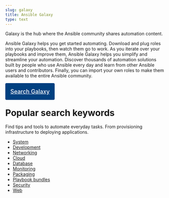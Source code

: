 ```yaml
---
slug: galaxy
title: Ansible Galaxy
type: text
---
```

Galaxy is the hub where the Ansible community shares automation content.

Ansible Galaxy helps you get started automating.
Download and plug roles into your playbooks, then watch them go to work.
As you iterate over your playbooks and improve them, Ansible Galaxy helps you simplify and streamline your automation.
Discover thousands of automation solutions built by people who use Ansible every day and learn from other Ansible users and contributors.
Finally, you can import your own roles to make them available to the entire Ansible community.

<br />
<a style="padding: 1rem; background-color: #004080; color: #ffffff; font-size: 1.125rem; font-weight: 500; text-align: center; white-space: nowrap; border-radius: 4px;" href="https://galaxy.ansible.com/search" role="button" target="_blank">Search Galaxy</a>
<br />

# Popular search keywords

Find tips and tools to automate everyday tasks.
From provisioning infrastructure to deploying applications.

* [System](https://galaxy.ansible.com/ui/search/?keywords=system)
* [Development](https://galaxy.ansible.com/ui/search/?keywords=development)
* [Networking](https://galaxy.ansible.com/ui/search/?keywords=networking)
* [Cloud](https://galaxy.ansible.com/ui/search/?keywords=cloud)
* [Database](https://galaxy.ansible.com/ui/search/?keywords=database)
* [Monitoring](https://galaxy.ansible.com/ui/search/?keywords=monitoring)
* [Packaging](https://galaxy.ansible.com/ui/search/?keywords=packaging)
* [Playbook bundles](https://galaxy.ansible.com/ui/search/?keywords=apb)
* [Security](https://galaxy.ansible.com/ui/search/?keywords=security)
* [Web](https://galaxy.ansible.com/ui/search/?keywords=web)
